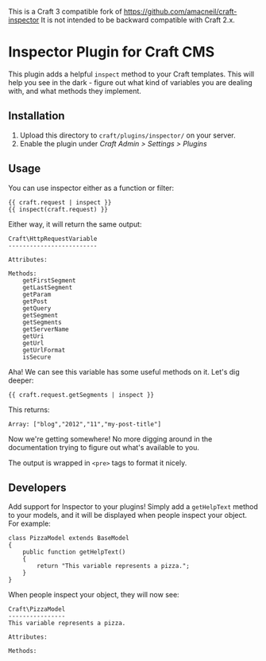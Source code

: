 
This is a Craft 3 compatible fork of https://github.com/amacneil/craft-inspector  It is not intended to be backward compatible with Craft 2.x.  


# Inspector Plugin for Craft CMS

This plugin adds a helpful `inspect` method to your Craft templates. This will help you
see in the dark - figure out what kind of variables you are dealing with, and what methods
they implement.

## Installation

1. Upload this directory to `craft/plugins/inspector/` on your server.
2. Enable the plugin under *Craft Admin > Settings > Plugins*

## Usage

You can use inspector either as a function or filter:

    {{ craft.request | inspect }}
    {{ inspect(craft.request) }}

Either way, it will return the same output:

    Craft\HttpRequestVariable
    -------------------------

    Attributes:

    Methods:
        getFirstSegment
        getLastSegment
        getParam
        getPost
        getQuery
        getSegment
        getSegments
        getServerName
        getUri
        getUrl
        getUrlFormat
        isSecure

Aha! We can see this variable has some useful methods on it. Let's dig deeper:

    {{ craft.request.getSegments | inspect }}

This returns:

    Array: ["blog","2012","11","my-post-title"]

Now we're getting somewhere! No more digging around in the documentation trying to figure out
what's available to you.

The output is wrapped in `<pre>` tags to format it nicely.

## Developers

Add support for Inspector to your plugins! Simply add a `getHelpText` method to your models,
and it will be displayed when people inspect your object. For example:

    class PizzaModel extends BaseModel
    {
        public function getHelpText()
        {
            return "This variable represents a pizza.";
        }
    }

When people inspect your object, they will now see:

    Craft\PizzaModel
    ----------------
    This variable represents a pizza.

    Attributes:

    Methods:
